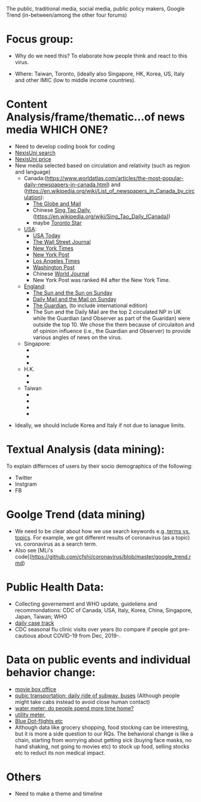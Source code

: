 The public, traditional media, social media, public policy makers, Google Trend (in-between/among the other four forums)

# Focus group:
- Why do we need this?  To elaborate how people think and react to this virus.
* Where:  Taiwan, Toronto, (ideally also Singapore, HK, Korea, US, Italy and other IMIC (low to middle income countries).

# Content Analysis/frame/thematic...of news media  WHICH ONE?
* Need to develop coding book for coding
* [NexisUni search](https://advance.lexis.com/bisacademicresearchhome?crid=aa32e889-3f4b-4e3b-95b7-51a5bfc1b15a&pdmfid=1516831&pdisurlapi=true)
* [NexisUni price](https://www.lexisnexis.ca/en-ca/terms/quicklaw-per-search-pricing.page)
* New media selected based on circulation and relativity (such as region and language)
  - Canada:(https://www.worldatlas.com/articles/the-most-popular-daily-newspapers-in-canada.html) and (https://en.wikipedia.org/wiki/List_of_newspapers_in_Canada_by_circulation): 
    - [The Globe and Mail](https://www.theglobeandmail.com/) 
    - Chinese [Sing Tao Daily](https://www.singtao.ca/toronto/?variant=zh-hk), (https://en.wikipedia.org/wiki/Sing_Tao_Daily_(Canada))     
    - maybe [Toronto Star](https://www.theglobeandmail.com/)
  - [USA](https://www.cision.com/us/blogs/2019/01/top-ten-us-daily-newspapers/):
    - [USA Today](https://www.usatoday.com/)
    - [The Wall Street Journal](https://www.wsj.com/)
    - [New York Times](https://www.nytimes.com/)
    - [New York Post](https://nypost.com/)
    - [Los Angeles Times](https://www.latimes.com/)
    - [Washington Post](https://www.washingtonpost.com/)
    - Chinese [World Journal](https://en.wikipedia.org/wiki/World_Journal)
    - New York Post was ranked #4 after the New York Time. 
  - [England](https://www.statista.com/statistics/529060/uk-newspaper-market-by-circulation/):
    - [The Sun and the Sun on Sunday](https://www.thesun.co.uk/)
    - [Daily Mail and the Mail on Sunday](https://www.dailymail.co.uk/home/index.html)
    - [The Guardian](https://www.theguardian.com/uk), (to include international edition)
    - The Sun and the Daily Mail are the top 2 circulated NP in UK while the Guardian (and Observer as part of the Guaridan) were outside the top 10.  We chose the them because of circulaiton and of opinion influence (i.e., the Guardian and Observer) to provide various angles of news on the virus.
  - Singapore:
    - []()
    - []()
    - []()
  - H.K.
    - []()
    - []()
  - Taiwan
    - []()
    - []()
    - []()
    - []()

- Ideally, we should include Korea and Italy if not due to lanague limits.

# Textual Analysis (data mining):

To explain differnces of users by their socio demographics of the following: 
* Twitter
* Instgram
* FB

# Goolge Trend (data mining)
* We need to be clear about how we use search keywords e.g.,[terms vs. topics](https://support.google.com/trends/answer/4359550?hl=en).  For example, we got different results of coronavirus (as a topic) vs. coronavirus as a search term.
* Also see [MLi's code[(https://github.com/cfshi/coronavirus/blob/master/google_trend.rmd)

# Public Health Data:
* Collecting governement and WHO update, guideliens and recommondations: CDC of Canada, USA, Italy, Korea, China, Singapore, Japan, Taiwan; WHO
* [daily case track](https://www.worldometers.info/coronavirus/)
* CDC seasonal flu clinic visits over years (to compare if people got pre-cautious about COVID-19 from Dec, 2019-.

# Data on public events and individual behavior change:
* [movie box office](https://www.boxofficemojo.com/calendar/?ref_=bo_nb_in_tab)
* [pubic transportation:  daily ride of subway, buses]() (Although people might take cabs instead to avoid close human contact)
* [water meter: do people spend more time home?]()
* [utility meter](), 
* [Blue Dot-flights etc](https://bluedot.global/products/)
* Although data like grocery shopping, food stocking can be interesting, but it is more a side question to our RQs.  The behavioral change is like a chain, starting from worrying about getting sick (buying face masks, no hand shaking, not going to movies etc) to stock up food, selling stocks etc to reduct its non medical impact.

# Others
* Need to make a theme and timeline
